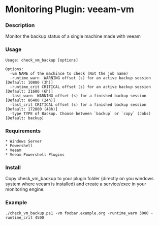# Monitoring Plugin: veeam-vm   

### Description

Monitor the backup status of a single machine made with veeam

### Usage

    Usage: check_vm_backup [options]

    Options:
      -vm NAME of the machince to check (Not the job name)
      -runtime_warn  WARNING offset (s) for an active backup session [Default: 10800 (3h)]
      -runtime_crit CRITICAL offset (s) for an active backup session [Default: 21600 (6h)]
      -last_warn  WARNING offset (s) for a finished backup session [Default: 86400 (24h)]
      -last_crit CRITICAL offset (s) for a finished backup session [Default: 172800 (48h)]
      -type TYPE of Backup. Choose between `backup` or `copy` (Jobs) [Default: backup]

### Requirements
    * Windows Server
    * Powershell
    * Veeam
    * Veeam Powershell Plugins

### Install 

Copy check_vm_backup to your plugin folder (directly on you windows system where veeam is installed) 
and create a service/exec in your monitoring engine. 

### Example

```
./check_vm_backup.ps1 -vm foobar.example.org -runtime_warn 3000 -runtime_crit 4500
```
